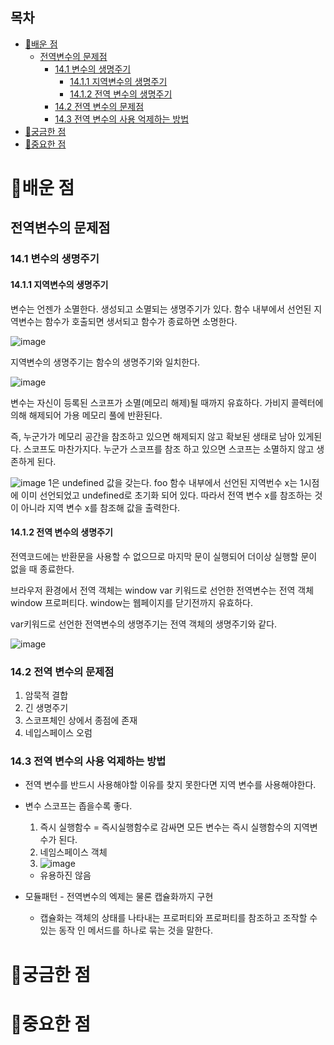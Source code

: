 ## 목차

- [📗배운 점](#배운-점)
  - [전역변수의 문제점](#전역변수의-문제점)
    - [14.1 변수의 생명주기](#141-변수의-생명주기)
      - [14.1.1 지역변수의 생명주기](#1411-지역변수의-생명주기)
      - [14.1.2 전역 변수의 생명주기](#1412-전역-변수의-생명주기)
    - [14.2 전역 변수의 문제점](#142-전역-변수의-문제점)
    - [14.3 전역 변수의 사용 억제하는 방법](#143-전역-변수의-사용-억제하는-방법)
- [🤔궁금한 점](#궁금한-점)
- [📌중요한 점](#중요한-점)

# 📗배운 점

## 전역변수의 문제점

### 14.1 변수의 생명주기

#### 14.1.1 지역변수의 생명주기

변수는 언젠가 소멸한다. 생성되고 소멸되는 생명주기가 있다.
함수 내부에서 선언된 지역변수는 함수가 호출되면 생서되고 함수가 종료하면 소명한다.

![image](https://github.com/chowonn/js-deepdive-study/assets/101866872/eb1cb851-62b4-4e71-a8b0-8d6b2d081118)

지역변수의 생명주기는 함수의 생명주기와 일치한다.

![image](https://github.com/chowonn/js-deepdive-study/assets/101866872/6b3e009b-4ad4-47df-b47a-b4adaf36f75e)

변수는 자신이 등록된 스코프가 소멸(메모리 해제)될 때까지 유효하다. 가비지 콜렉터에 의해 해제되어 가용 메모리 풀에 반환된다.

즉, 누군가가 메모리 공간을 참조하고 있으면 해제되지 않고 확보된 생태로 남아 있게된다. 스코프도 마찬가지다. 누군가 스코프를 참조 하고 있으면 스코프는 소멸하지 않고 생존하게 된다.

![image](https://github.com/chowonn/js-deepdive-study/assets/101866872/13bf2abd-9c67-4a17-906f-1ea10950c9b2)
1은 undefined 값을 갖는다.
foo 함수 내부에서 선언된 지역번수 x는 1시점에 이미 선언되었고 undefined로 초기화 되어 있다. 따라서 전역 변수 x를 참조하는 것이 아니라 지역 변수 x를 참조해 값을 출력한다.

#### 14.1.2 전역 변수의 생명주기

전역코드에는 반환문을 사용할 수 없으므로 마지막 문이 실행되어 더이상 실행할 문이 없을 때 종료한다.

브라우저 환경에서 전역 객체는 window
var 키워드로 선언한 전역변수는 전역 객체 window 프로퍼티다.
window는 웹페이지를 닫기전까지 유효하다.

var키워드로 선언한 전역변수의 생명주기는 전역 객체의 생명주기와 같다.

![image](https://github.com/chowonn/js-deepdive-study/assets/101866872/34e6393d-507d-49f2-b65c-84c18e1a4fd0)

### 14.2 전역 변수의 문제점

1. 암묵적 결합
2. 긴 생명주기
3. 스코프체인 상에서 종점에 존재
4. 네입스페이스 오럼

### 14.3 전역 변수의 사용 억제하는 방법

- 전역 변수를 반드시 사용해야할 이유를 찾지 못한다면 지역 변수를 사용해야한다.
- 변수 스코프는 좁을수록 좋다.

  1. 즉시 실행함수 = 즉시실행함수로 감싸면 모든 변수는 즉시 실행함수의 지역변수가 된다.
  2. 네임스페이스 객체
  3. ![image](https://github.com/chowonn/js-deepdive-study/assets/101866872/a22267cc-982d-4cb8-9ae2-9851f65c9273)

  - 유용하진 않음

- 모듈패턴 - 전역변수의 엑제는 물론 캡슐화까지 구현
  - 캡슐화는 객체의 상태를 나타내는 프로퍼티와 프로퍼티를 참조하고 조작할 수 있는 동작 인 메서드를 하나로 묶는 것을 말한다.

# 🤔궁금한 점

# 📌중요한 점

